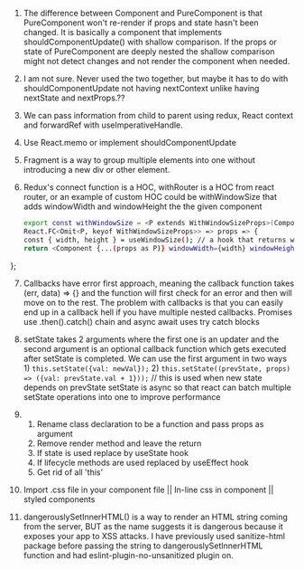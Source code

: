1) The difference between Component and PureComponent is that PureComponent won't re-render if 
    props and state hasn't been changed. It is basically a component that implements shouldComponentUpdate()
    with shallow comparison. If the props or state of PureComponent are deeply nested the shallow comparison might not detect changes and not render the component when needed.

2) I am not sure. Never used the two together, but maybe it has to do with shouldComponentUpdate not having nextContext
    unlike having nextState and nextProps.??

3) We can pass information from child to parent using redux, React context and forwardRef with useImperativeHandle.

4) Use React.memo or implement shouldComponentUpdate

5) Fragment is a way to group multiple elements into one without introducing a new div or other element.

6) Redux's connect function is a HOC, withRouter is a HOC from react router, or an example of custom HOC could be
    withWindowSize that adds windowWidth and windowHeight the the given component
    ```sh
    export const withWindowSize = <P extends WithWindowSizeProps>(Component: React.ComponentType<P>): 
    React.FC<Omit<P, keyof WithWindowSizeProps>> => props => {
    const { width, height } = useWindowSize(); // a hook that returns windowHeight and width
    return <Component {...(props as P)} windowWidth={width} windowHeight={height} />;
  };


7) Callbacks have error first approach, meaning the callback function takes (err, data) =>  {} and the function will
    first check for an error and then will move on to the rest. The problem with callbacks is that you can easily end up in a
    callback hell if you have multiple nested callbacks. Promises use .then().catch() chain and async await uses try catch blocks

8) setState takes 2 arguments where the first one is an updater and the second argument is an optional callback function
    which gets executed after setState is completed. We can use the first argument in two ways
        1) `this.setState({val: newVal});`
        2) `this.setState((prevState, props) => ({val: prevState.val + 1}));` // this is used when new state depends on prevState
    setState is async so that react can batch multiple setState operations into one to improve performance

9) 1) Rename class declaration to be a function and pass props as argument
   2) Remove render method and leave the return
   3) If state is used replace by useState hook
   4) If lifecycle methods are used replaced by useEffect hook
   5) Get rid of all 'this'

10) Import .css file in your component file ||  In-line css in component || styled components

11) dangerouslySetInnerHTML() is a way to render an HTML string coming from the server, BUT as the name suggests
    it is dangerous because it exposes your app to XSS attacks. I have previously used sanitize-html package before
    passing the string to dangerouslySetInnerHTML function and had eslint-plugin-no-unsanitized plugin on.
